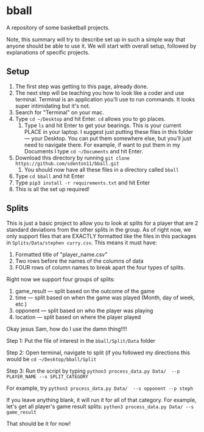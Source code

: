 # bball
A repository of some basketball projects.

Note, this summary will try to describe set up in such a simple way that anyone should be able to use it. We will start with overall setup, followed by explanations of specific projects.

## Setup
1. The first step was getting to this page, already done.
2. The next step will be teaching you how to look like a coder and use terminal. Terminal is an application you'll use to run commands. It looks super intimidating but it's not.
3. Search for "Terminal" on your mac.
4. Type `cd ~/Desktop` and hit Enter. `cd` allows you to go places.
	1. Type `ls` and hit Enter to get your bearings. This is your current PLACE in your laptop. I suggest just putting these files in this folder — your Desktop. You can put them somewhere else, but you'll just need to navigate there. For example, if want to put them in my Documents I type `cd ~/Documents` and hit Enter.
5. Download this directory by running `git clone https://github.com/sdenton11/bball.git`
	1. You should now have all these files in a directory called `bball`
6. Type `cd bball` and hit Enter
7. Type `pip3 install -r requirements.txt` and hit Enter
8. This is all the set up required!

## Splits

This is just a basic project to allow you to look at splits for a player that are 2 standard deviations from the other splits in the group. As of right now, we only support files that are EXACTLY formatted like the files in this packages in `Splits/Data/stephen curry.csv`. This means it must have:
1. Formatted title of "player_name.csv"
2. Two rows before the names of the columns of data 
3. FOUR rows of column names to break apart the four types of splits. 

Right now we support four groups of splits:
1. game_result — split based on the outcome of the game
2. time — split based on when the game was played (Month, day of week, etc.)
3. opponent — split based on who the player was playing
4. location — split based on where the player played

Okay jesus Sam, how do I use the damn thing!!!!

Step 1: Put the file of interest in the `bball/Split/Data` folder

Step 2: Open terminal, navigate to split (if you followed my directions this would be `cd ~/Desktop/bball/Split`

Step 3: Run the script by typing `python3 process_data.py Data/  --p PLAYER_NAME --s SPLIT_CATEGORY`

For example, try `python3 process_data.py Data/  --s opponent --p steph`

If you leave anything blank, it will run it for all of that category. For example, let's get all player's game result splits: `python3 process_data.py Data/ --s game_result`

That should be it for now!
